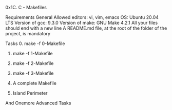 0x1C. C - Makefiles

Requirements
General
Allowed editors: vi, vim, emacs
OS: Ubuntu 20.04 LTS
Version of gcc: 9.3.0
Version of make: GNU Make 4.2.1
All your files should end with a new line
A README.md file, at the root of the folder of the project, is mandatory

Tasks
0. make -f 0-Makefile

1. make -f 1-Makefile

   
2. make -f 2-Makefile

   
3. make -f 3-Makefile

   
4. A complete Makefile

   
5. Island Perimeter

And Onemore Advanced Tasks
